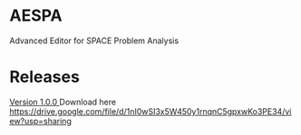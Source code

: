 # AESPA
Advanced Editor for SPACE Problem Analysis

# Releases
[ Version 1.0.0 ](https://drive.google.com/file/d/1nI0wSI3x5W450y1rnqnC5gpxwKo3PE34/view?usp=sharing)
Download here <https://drive.google.com/file/d/1nI0wSI3x5W450y1rnqnC5gpxwKo3PE34/view?usp=sharing>
